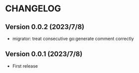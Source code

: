 # CHANGELOG

## Version 0.0.2 (2023/7/8)

- migrator: treat consecutive go:generate comment correctly

## Version 0.0.1 (2023/7/8)

- First release
